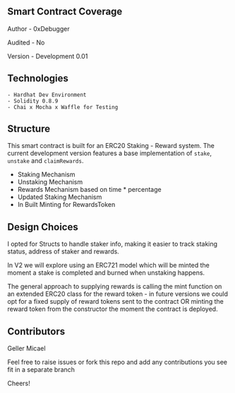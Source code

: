 

## Smart Contract Coverage ##

Author - 0xDebugger 

Audited - No

Version - Development 0.01


## Technologies ##

```
- Hardhat Dev Environment
- Solidity 0.8.9
- Chai x Mocha x Waffle for Testing

```

## Structure ##

This smart contract is built for an ERC20 Staking - Reward system. The current development version features a base implementation of ``stake``, ``unstake`` and ``claimRewards``.

- Staking Mechanism
- Unstaking Mechanism
- Rewards Mechanism based on time * percentage
- Updated Staking Mechanism
- In Built Minting for RewardsToken




## Design Choices

I opted for Structs to handle staker info, making it easier to track staking status, address of staker and rewards.

In V2 we will explore using an ERC721 model which will be minted the moment a stake is completed and burned when unstaking happens.

The general approach to supplying rewards is calling the mint function on an extended ERC20 class for the reward token - in future versions we could opt for a fixed supply of reward tokens sent to the contract OR minting the reward token from the constructor the moment the contract is deployed.



## Contributors

Geller Micael

Feel free to raise issues or fork this repo and add any contributions you see fit in a separate branch

Cheers!